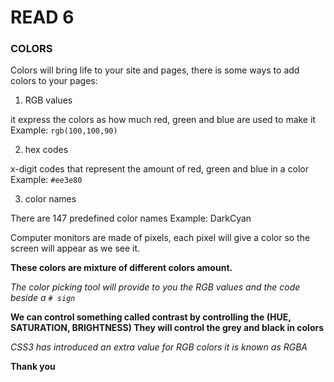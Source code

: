 # READ 6

 ### COLORS

Colors will bring life to your site and pages, there is some ways to add colors to your pages:
1.	RGB values

it express the colors as how much red, green and blue are used to make it
Example:  `rgb(100,100,90)`

2.	hex codes

x-digit codes that represent the amount of red, green and blue in a color
Example: `#ee3e80`

3.	color names

There are 147 predefined color names
Example: DarkCyan

Computer monitors are made of pixels, each pixel will give a color so the screen will appear as we see it.

**These colors are mixture of different colors amount.**

*The color picking tool will provide to you the RGB values and the code beside a `# sign`*

**We can control something called contrast by controlling the (HUE, SATURATION, BRIGHTNESS)
They will control the grey and black in colors**

*CSS3 has introduced an extra value for RGB colors it is known as RGBA*

**Thank you**
